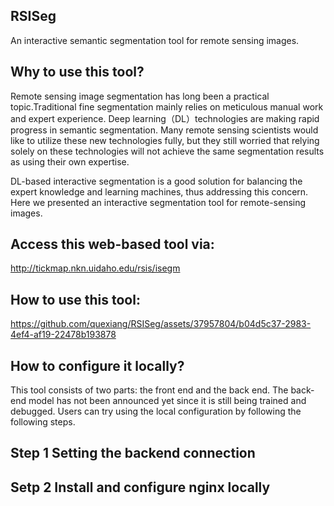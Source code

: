 ## RSISeg
 An interactive semantic segmentation tool for remote sensing images.

## Why to use this tool?

Remote sensing image segmentation has long been a practical topic.Traditional fine segmentation mainly relies on meticulous manual work and expert experience. Deep learning（DL）technologies are making rapid progress in semantic segmentation. Many remote sensing scientists would like to utilize these new technologies fully, but they still worried that relying solely on these technologies will not achieve the same segmentation results as using their own expertise. 

DL-based interactive segmentation is a good solution for balancing the expert knowledge and learning machines, thus addressing this concern. Here we presented an interactive segmentation tool for remote-sensing images. 

## Access this web-based tool via: 

http://tickmap.nkn.uidaho.edu/rsis/isegm

## How to use this tool:


https://github.com/quexiang/RSISeg/assets/37957804/b04d5c37-2983-4ef4-af19-22478b193878



## How to configure it locally?
This tool consists of two parts: the front end and the back end. The back-end model has not been announced yet since it is still being trained and debugged. Users can try using the local configuration by following the following steps.

## Step 1  Setting the backend connection

## Setp 2  Install and configure nginx locally




